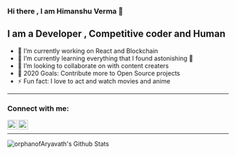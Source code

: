 ### Hi there , I am Himanshu Verma 👋



## I am a Developer , Competitive coder and Human

- 🔭 I’m currently working on React and Blockchain
- 🌱 I’m currently learning everything that I found astonishing 🤣
- 👯 I’m looking to collaborate on with content creaters
- 🥅 2020 Goals: Contribute more to Open Source projects
- ⚡ Fun fact: I love to act and watch movies and anime
---
### Connect with me:
[<img align="left" alt="LinkedIn" width="22px" src="https://cdn.jsdelivr.net/npm/simple-icons@v3/icons/linkedin.svg" />][linkedin]
[<img align="left" alt="Instagram" width="22px" src="https://cdn.jsdelivr.net/npm/simple-icons@v3/icons/instagram.svg" />][instagram]

<br />

---



<img align="left" alt="orphanofAryavath's Github Stats" src="https://github-readme-stats.vercel.app/api?username=orphanofAryavath&show_icons=true&hide_border=true" />



[instagram]: https://www.instagram.com/badass_bauaa_/?hl=en
[linkedin]: https://www.linkedin.com/in/himanshu-verma-5037901a5/


